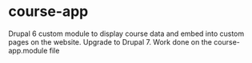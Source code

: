 # course-app
Drupal 6 custom module to display course data and embed into custom pages on the website.  Upgrade to Drupal 7.
Work done on the course-app.module file
